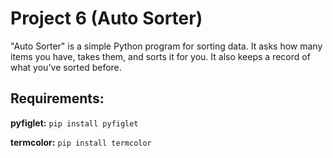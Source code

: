 # Project 6 (Auto Sorter)

"Auto Sorter" is a simple Python program for sorting data. It asks how many items you have, takes them, and sorts it for you. It also keeps a record of what you've sorted before.

## Requirements:
**pyfiglet:** `pip install pyfiglet`

**termcolor:** `pip install termcolor`
